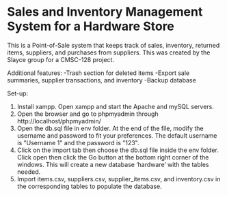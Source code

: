 # Sales and Inventory Management System for a Hardware Store
This is a Point-of-Sale system that keeps track of sales, inventory, returned items, suppliers, and purchases from suppliers. This was created by the Slayce group for a CMSC-128 project.

Additional features:
-Trash section for deleted items
-Export sale summaries, supplier transactions, and inventory
-Backup database

Set-up:
1. Install xampp. Open xampp and start the Apache and mySQL servers.
2. Open the browser and go to phpmyadmin through http://localhost/phpmyadmin/
3. Open the db.sql file in env folder. At the end of the file, modify the username and password to fit your preferences. The default username is "Username 1" and the password is "123".
3. Click on the import tab then choose the db.sql file inside the env folder. Click open then click the Go button at the bottom right corner of the windows. This will create a new database ‘hardware’ with the tables needed.
4. Import items.csv, suppliers.csv, supplier_items.csv, and inventory.csv in the corresponding tables to populate the database.

